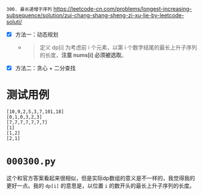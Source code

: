 
`300. 最长递增子序列` https://leetcode-cn.com/problems/longest-increasing-subsequence/solution/zui-chang-shang-sheng-zi-xu-lie-by-leetcode-soluti/
- [x] 方法一：动态规划
  * > 定义 dp[i] 为考虑前 i 个元素，以第 i 个数字结尾的最长上升子序列的长度，**注意 nums[i] 必须被选取**。
- [x] 方法二：贪心 + 二分查找

# 测试用例

```
[10,9,2,5,3,7,101,18]
[0,1,0,3,2,3]
[7,7,7,7,7,7,7]
[1]
[1,2]
[2,1]
```

# `000300.py`

这个和官方答案看起来很相似，但是实际dp数组的意义是不一样的，我觉得我的更好一点。我的 `dp[i]` 的意思是，以位置 `i` 的数开头的最长上升子序列的长度。
